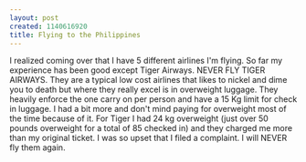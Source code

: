 ```yaml
--- 
layout: post
created: 1140616920
title: Flying to the Philippines
---
```

I realized coming over that I have 5 different airlines I'm flying.  So far my experience has been good except Tiger Airways.  NEVER FLY TIGER AIRWAYS.  They are a typical low cost airlines that likes to nickel and dime you to death but where they really excel is in overweight luggage.  They heavily enforce the one carry on per person and have a 15 Kg limit for check in luggage.  I had a bit more and don't mind paying for overweight most of the time because of it.  For Tiger I had 24 kg overweight (just over 50 pounds overweight for a total of 85 checked in) and they charged me more than my original ticket.  I was so upset that I filed a complaint.  I will NEVER fly them again.
